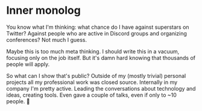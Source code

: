 # Inner monolog

You know what I'm thinking: what chance do I have against superstars on Twitter?
Against people who are active in Discord groups and organizing conferences?
Not much I guess.

Maybe this is too much meta thinking.
I should write this in a vacuum, focusing only on the job itself.
But it's damn hard knowing that thousands of people will apply.

So what can I show that's public?
Outside of my (mostly trivial) personal projects all my professional work was closed source.
Internally in my company I'm pretty active.
Leading the conversations about technology and ideas, creating tools.
Even gave a couple of talks, even if only to ~10 people. 🙂
